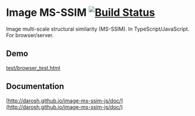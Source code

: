# Image MS-SSIM [![Build Status](https://travis-ci.org/darosh/image-ms-ssim-js.svg)](https://travis-ci.org/darosh/image-ms-ssim-js)

Image multi-scale structural similarity (MS-SSIM). In TypeScript/JavaScript. For browser/server.

## Demo

[test/browser_test.html](http://darosh.github.io/image-ms-ssim-js/test/browser_test.html)

## Documentation

[http://darosh.github.io/image-ms-ssim-js/doc/](http://darosh.github.io/image-ms-ssim-js/doc/)
